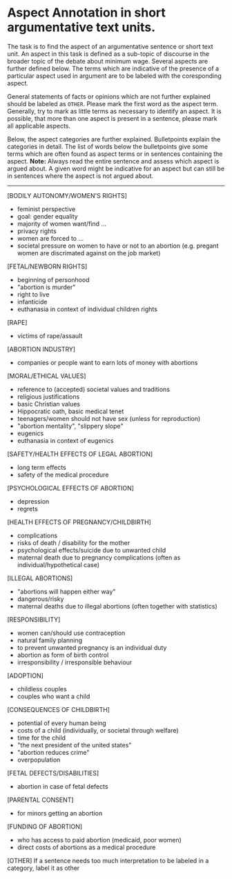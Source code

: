 # Aspect Annotation in short argumentative text units.
The task is to find the aspect of an argumentative sentence or short text unit.
An aspect in this task is defined as a sub-topic of discourse in the broader
topic of the debate about minimum wage. Several aspects are further defined
below. The terms which are indicative of the presence of a particular aspect
used in argument are to be labeled with the coresponding aspect.

General statements of facts or opinions which are not further explained should
be labeled as `OTHER`. Please mark the first word as the aspect term. Generally,
try to mark as little terms as necessary to identify an aspect. It is possible,
that more than one aspect is present in a sentence, please mark all applicable
aspects.

Below, the aspect categories are further explained. Bulletpoints explain the
categories in detail. The list of words below the bulletpoints give some terms
which are often found as aspect terms or in sentences containing the aspect.
**Note:** Always read the entire sentence and assess which aspect is argued
about. A given word might be indicative for an aspect but can still be in
sentences where the aspect is not argued about.

-----------

[BODILY AUTONOMY/WOMEN'S RIGHTS]
- feminist perspective
- goal: gender equality
- majority of women want/find ...
- privacy rights
- women are forced to ...
- societal pressure on women to have or not to an abortion (e.g. pregant women are discrimated against on the job market)

[FETAL/NEWBORN RIGHTS]
- beginning of personhood
- "abortion is murder"
- right to live
- infanticide
- euthanasia in context of individual children rights

[RAPE]
- victims of rape/assault

[ABORTION INDUSTRY]
- companies or people want to earn lots of money with abortions

[MORAL/ETHICAL VALUES]
- reference to (accepted) societal values and traditions
- religious justifications
- basic Christian values
- Hippocratic oath, basic medical tenet
- teenagers/women should not have sex (unless for reproduction)
- "abortion mentality", "slippery slope"
- eugenics
- euthanasia in context of eugenics

[SAFETY/HEALTH EFFECTS OF LEGAL ABORTION]
- long term effects
- safety of the medical procedure

[PSYCHOLOGICAL EFFECTS OF ABORTION]
- depression
- regrets

[HEALTH EFFECTS OF PREGNANCY/CHILDBIRTH]
- complications
- risks of death / disability for the mother
- psychological effects/suicide due to unwanted child
- maternal death due to pregnancy complications (often as individual/hypothetical case)

[ILLEGAL ABORTIONS]
- "abortions will happen either way"
- dangerous/risky
- maternal deaths due to illegal abortions (often together with statistics)

[RESPONSIBILITY]
- women can/should use contraception
- natural family planning
- to prevent unwanted pregnancy is an individual duty
- abortion as form of birth control
- irresponsibility / irresponsible behaviour

[ADOPTION]
- childless couples
- couples who want a child

[CONSEQUENCES OF CHILDBIRTH]
- potential of every human being
- costs of a child (individually, or societal through welfare)
- time for the child
- "the next president of the united states"
- "abortion reduces crime"
- overpopulation

[FETAL DEFECTS/DISABILITIES]
- abortion in case of fetal defects

[PARENTAL CONSENT]
- for minors getting an abortion

[FUNDING OF ABORTION]
- who has access to paid abortion (medicaid, poor women)
- direct costs of abortions as a medical procedure

[OTHER]
If a sentence needs too much interpretation to be labeled in a category, label
it as other


